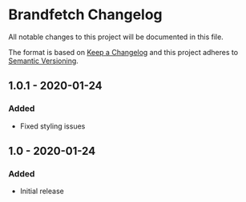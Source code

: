 # Brandfetch Changelog

All notable changes to this project will be documented in this file.

The format is based on [Keep a Changelog](http://keepachangelog.com/) and this project adheres to [Semantic Versioning](http://semver.org/).

## 1.0.1 - 2020-01-24
### Added
- Fixed styling issues


## 1.0 - 2020-01-24
### Added
- Initial release
